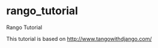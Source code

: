 rango_tutorial
==============

Rango Tutorial 

This tutorial is based on http://www.tangowithdjango.com/

